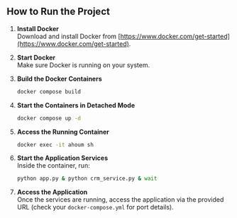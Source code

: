 ## How to Run the Project

1. **Install Docker**  
    Download and install Docker from [https://www.docker.com/get-started](https://www.docker.com/get-started).

2. **Start Docker**  
    Make sure Docker is running on your system.

3. **Build the Docker Containers**  
    ```bash
    docker compose build
    ```

4. **Start the Containers in Detached Mode**  
    ```bash
    docker compose up -d
    ```

5. **Access the Running Container**  
    ```bash
    docker exec -it ahoum sh
    ```

6. **Start the Application Services**  
    Inside the container, run:
    ```bash
    python app.py & python crm_service.py & wait
    ```

7. **Access the Application**  
    Once the services are running, access the application via the provided URL (check your `docker-compose.yml` for port details).